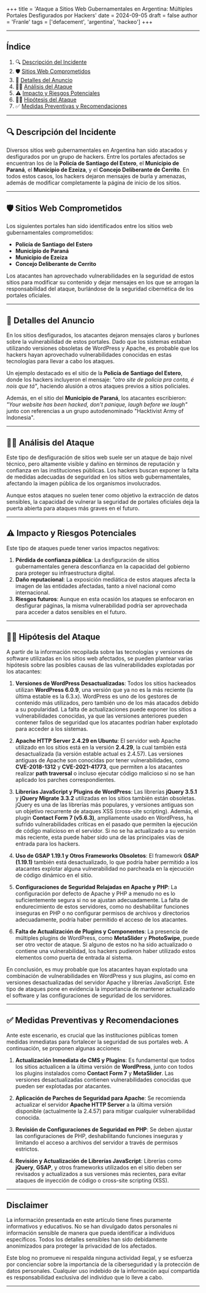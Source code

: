+++
title = 'Ataque a Sitios Web Gubernamentales en Argentina: Múltiples Portales Desfigurados por Hackers'
date = 2024-09-05
draft = false
author = 'Franle'
tags = ['defacement', 'argentina', 'hackeo']
+++

---

## Índice
1. 🔍 [Descripción del Incidente](#-descripci%C3%B3n-del-incidente)
2. 🛡️ [Sitios Web Comprometidos](#sitios-web-comprometidos)
3. 🛑 [Detalles del Anuncio](#detalles-del-anuncio)
4. 🕵️‍♂️ [Análisis del Ataque](#análisis-del-ataque)
5. ⚠️ [Impacto y Riesgos Potenciales](#impacto-y-riesgos-potenciales)
6. 🕵️‍♂️ [Hipótesis del Ataque](#hipótesis-del-ataque)
7. ✅ [Medidas Preventivas y Recomendaciones](#medidas-preventivas-y-recomendaciones)

---

## 🔍 Descripción del Incidente

Diversos sitios web gubernamentales en Argentina han sido atacados y desfigurados por un grupo de hackers. Entre los portales afectados se encuentran los de la **Policía de Santiago del Estero**, el **Municipio de Paraná**, el **Municipio de Ezeiza**, y el **Concejo Deliberante de Cerrito**. En todos estos casos, los hackers dejaron mensajes de burla y amenazas, además de modificar completamente la página de inicio de los sitios.

---

## 🛡️ Sitios Web Comprometidos

Los siguientes portales han sido identificados entre los sitios web gubernamentales comprometidos:

- **Policía de Santiago del Estero**
- **Municipio de Paraná**
- **Municipio de Ezeiza**
- **Concejo Deliberante de Cerrito**

Los atacantes han aprovechado vulnerabilidades en la seguridad de estos sitios para modificar su contenido y dejar mensajes en los que se arrogan la responsabilidad del ataque, burlándose de la seguridad cibernética de los portales oficiales.

---

## 🛑 Detalles del Anuncio

En los sitios desfigurados, los atacantes dejaron mensajes claros y burlones sobre la vulnerabilidad de estos portales. Dado que los sistemas estaban utilizando versiones obsoletas de WordPress y Apache, es probable que los hackers hayan aprovechado vulnerabilidades conocidas en estas tecnologías para llevar a cabo los ataques.

Un ejemplo destacado es el sitio de la **Policía de Santiago del Estero**, donde los hackers incluyeron el mensaje: _"otro site de policia pra conta, é nois que tá"_, haciendo alusión a otros ataques previos a sitios policiales.

Además, en el sitio del **Municipio de Paraná**, los atacantes escribieron: _"Your website has been hacked, don’t panique, laugh before we laugh"_ junto con referencias a un grupo autodenominado "Hacktivist Army of Indonesia".

---

## 🕵️‍♂️ Análisis del Ataque

Este tipo de desfiguración de sitios web suele ser un ataque de bajo nivel técnico, pero altamente visible y dañino en términos de reputación y confianza en las instituciones públicas. Los hackers buscan exponer la falta de medidas adecuadas de seguridad en los sitios web gubernamentales, afectando la imagen pública de los organismos involucrados.

Aunque estos ataques no suelen tener como objetivo la extracción de datos sensibles, la capacidad de vulnerar la seguridad de portales oficiales deja la puerta abierta para ataques más graves en el futuro.

---

## ⚠️ Impacto y Riesgos Potenciales

Este tipo de ataques puede tener varios impactos negativos:

1. **Pérdida de confianza pública**: La desfiguración de sitios gubernamentales genera desconfianza en la capacidad del gobierno para proteger su infraestructura digital.
2. **Daño reputacional**: La exposición mediática de estos ataques afecta la imagen de las entidades afectadas, tanto a nivel nacional como internacional.
3. **Riesgos futuros**: Aunque en esta ocasión los ataques se enfocaron en desfigurar páginas, la misma vulnerabilidad podría ser aprovechada para acceder a datos sensibles en el futuro.

---

## 🕵️‍♂️ Hipótesis del Ataque

A partir de la información recopilada sobre las tecnologías y versiones de software utilizadas en los sitios web afectados, se pueden plantear varias hipótesis sobre las posibles causas de las vulnerabilidades explotadas por los atacantes:

1. **Versiones de WordPress Desactualizadas**: Todos los sitios hackeados utilizan **WordPress 6.0.9**, una versión que ya no es la más reciente (la última estable es la 6.3.x). WordPress es uno de los gestores de contenido más utilizados, pero también uno de los más atacados debido a su popularidad. La falta de actualizaciones puede exponer los sitios a vulnerabilidades conocidas, ya que las versiones anteriores pueden contener fallos de seguridad que los atacantes podrían haber explotado para acceder a los sistemas.

2. **Apache HTTP Server 2.4.29 en Ubuntu**: El servidor web Apache utilizado en los sitios está en la versión **2.4.29**, la cual también está desactualizada (la versión estable actual es 2.4.57). Las versiones antiguas de Apache son conocidas por tener vulnerabilidades, como **CVE-2018-1312** y **CVE-2021-41773**, que permiten a los atacantes realizar **path traversal** o incluso ejecutar código malicioso si no se han aplicado los parches correspondientes.

3. **Librerías JavaScript y Plugins de WordPress**: Las librerías **jQuery 3.5.1** y **jQuery Migrate 3.3.2** utilizadas en los sitios también están obsoletas. jQuery es una de las librerías más populares, y versiones antiguas son un objetivo recurrente de ataques XSS (cross-site scripting). Además, el plugin **Contact Form 7 (v5.6.3)**, ampliamente usado en WordPress, ha sufrido vulnerabilidades críticas en el pasado que permiten la ejecución de código malicioso en el servidor. Si no se ha actualizado a su versión más reciente, esta puede haber sido una de las principales vías de entrada para los hackers.

4. **Uso de GSAP 1.19.1 y Otros Frameworks Obsoletos**: El framework **GSAP (1.19.1)** también está desactualizado, lo que podría haber permitido a los atacantes explotar alguna vulnerabilidad no parcheada en la ejecución de código dinámico en el sitio.

5. **Configuraciones de Seguridad Relajadas en Apache y PHP**: La configuración por defecto de Apache y PHP a menudo no es lo suficientemente segura si no se ajustan adecuadamente. La falta de endurecimiento de estos servidores, como no deshabilitar funciones inseguras en PHP o no configurar permisos de archivos y directorios adecuadamente, podría haber permitido el acceso de los atacantes.

6. **Falta de Actualización de Plugins y Componentes**: La presencia de múltiples plugins de WordPress, como **MetaSlider** y **PhotoSwipe**, puede ser otro vector de ataque. Si alguno de estos no ha sido actualizado o contiene una vulnerabilidad, los hackers pudieron haber utilizado estos elementos como puerta de entrada al sistema.

En conclusión, es muy probable que los atacantes hayan explotado una combinación de vulnerabilidades en WordPress y sus plugins, así como en versiones desactualizadas del servidor Apache y librerías JavaScript. Este tipo de ataques pone en evidencia la importancia de mantener actualizado el software y las configuraciones de seguridad de los servidores.

---

## ✅ Medidas Preventivas y Recomendaciones

Ante este escenario, es crucial que las instituciones públicas tomen medidas inmediatas para fortalecer la seguridad de sus portales web. A continuación, se proponen algunas acciones:

1. **Actualización Inmediata de CMS y Plugins**: Es fundamental que todos los sitios actualicen a la última versión de **WordPress**, junto con todos los plugins instalados como **Contact Form 7** y **MetaSlider**. Las versiones desactualizadas contienen vulnerabilidades conocidas que pueden ser explotadas por atacantes.

2. **Aplicación de Parches de Seguridad para Apache**: Se recomienda actualizar el servidor **Apache HTTP Server** a la última versión disponible (actualmente la 2.4.57) para mitigar cualquier vulnerabilidad conocida.

3. **Revisión de Configuraciones de Seguridad en PHP**: Se deben ajustar las configuraciones de PHP, deshabilitando funciones inseguras y limitando el acceso a archivos del servidor a través de permisos estrictos.

4. **Revisión y Actualización de Librerías JavaScript**: Librerías como **jQuery**, **GSAP**, y otros frameworks utilizados en el sitio deben ser revisados y actualizados a sus versiones más recientes, para evitar ataques de inyección de código o cross-site scripting (XSS).

---

## Disclaimer

La información presentada en este artículo tiene fines puramente informativos y educativos. No se han divulgado datos personales ni información sensible de manera que pueda identificar a individuos específicos. Todos los detalles sensibles han sido debidamente anonimizados para proteger la privacidad de los afectados.

Este blog no promueve ni respalda ninguna actividad ilegal, y se esfuerza por concienciar sobre la importancia de la ciberseguridad y la protección de datos personales. Cualquier uso indebido de la información aquí compartida es responsabilidad exclusiva del individuo que lo lleve a cabo.

---
